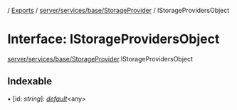 [](../README.md) / [Exports](../modules.md) / [server/services/base/StorageProvider](../modules/server_services_base_storageprovider.md) / IStorageProvidersObject

# Interface: IStorageProvidersObject

[server/services/base/StorageProvider](../modules/server_services_base_storageprovider.md).IStorageProvidersObject

## Indexable

▪ [id: *string*]: [*default*](../classes/server_services_base_storageprovider.default.md)<any\>
